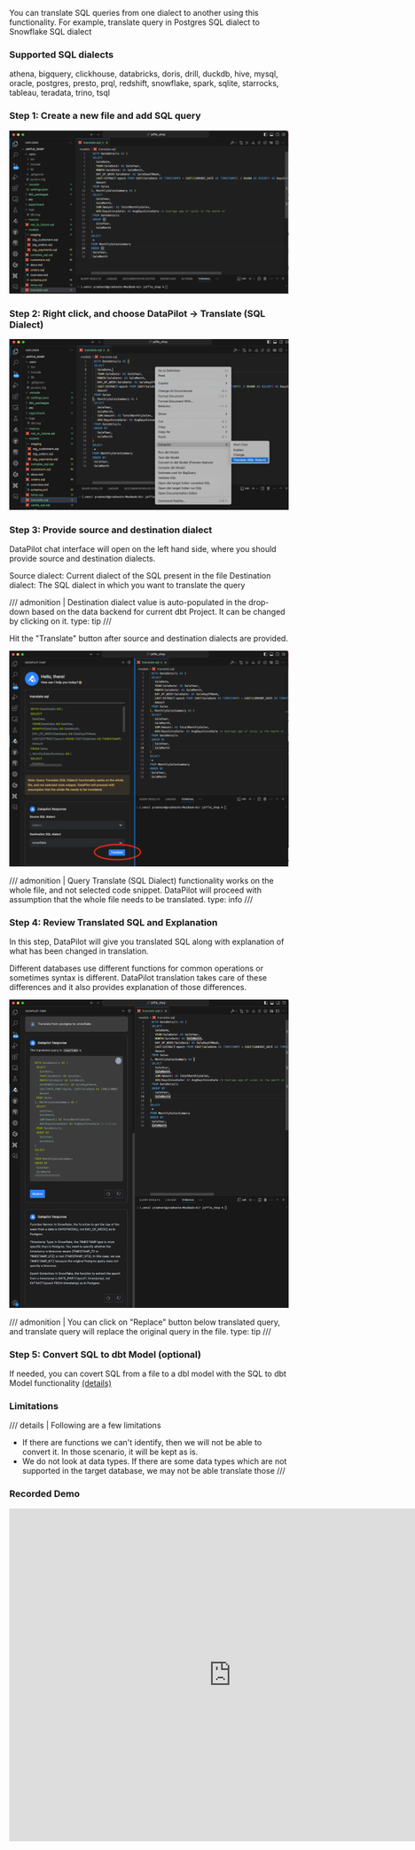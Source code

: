 You can translate SQL queries from one dialect to another using this functionality. For example, translate query in Postgres SQL dialect to Snowflake SQL dialect

### Supported SQL dialects

athena, bigquery, clickhouse, databricks, doris, drill, duckdb, hive, mysql, oracle, postgres, presto, prql, redshift, snowflake, spark, sqlite, starrocks, tableau, teradata, trino, tsql

### Step 1: Create a new file and add SQL query

![newTranslateFile](images/newTranslateFile.png)

### Step 2: Right click, and choose DataPilot -> Translate (SQL Dialect)

![rightClickTranslate](images/rightClickTranslate.png)

### Step 3: Provide source and destination dialect

DataPilot chat interface will open on the left hand side, where you should provide source and destination dialects.

Source dialect: Current dialect of the SQL present in the file
Destination dialect: The SQL dialect in which you want to translate the query

/// admonition | Destination dialect value is auto-populated in the drop-down based on the data backend for current dbt Project. It can be changed by clicking on it.
type: tip
///

Hit the "Translate" button after source and destination dialects are provided.

![translateButton](images/translateButton.png)

/// admonition | Query Translate (SQL Dialect) functionality works on the whole file, and not selected code snippet. DataPilot will proceed with assumption that the whole file needs to be translated.
type: info
///

### Step 4: Review Translated SQL and Explanation

In this step, DataPilot will give you translated SQL along with explanation of what has been changed in translation.

Different databases use different functions for common operations or sometimes syntax is different. DataPilot translation takes care of these differences and it also provides explanation of those differences.

![actulTranslation](images/actualTranslation.png)

/// admonition | You can click on "Replace" button below translated query, and translate query will replace the original query in the file.
type: tip
///

### Step 5: Convert SQL to dbt Model (optional)

If needed, you can covert SQL from a file to a dbl model
with the SQL to dbt Model functionality [(details)](genmodelSQL.md)

### Limitations

/// details | Following are a few limitations

- If there are functions we can't identify, then we will not be able to convert it. In those scenario, it will be kept as is.
- We do not look at data types. If there are some data types which are not supported in the target database, we may not be able translate those
  ///

### Recorded Demo

<iframe width="800" height="600" src="https://www.youtube.com/embed/ssLpEFVNE3c?si=aT8JgDlq2BKMHzN5" title="YouTube video player" frameborder="0" allow="accelerometer; autoplay; clipboard-write; encrypted-media; gyroscope; picture-in-picture; web-share" referrerpolicy="strict-origin-when-cross-origin" allowfullscreen></iframe>
